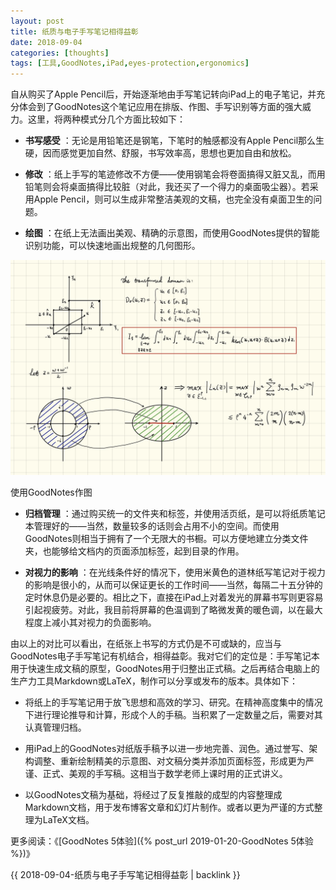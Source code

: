 ```yaml
---
layout: post
title: 纸质与电子手写笔记相得益彰
date: 2018-09-04
categories: [thoughts]
tags: [工具,GoodNotes,iPad,eyes-protection,ergonomics]
---
```


自从购买了Apple Pencil后，开始逐渐地由手写笔记转向iPad上的电子笔记，并充分体会到了GoodNotes这个笔记应用在排版、作图、手写识别等方面的强大威力。这里，将两种模式分几个方面比较如下：

* **书写感受** ：无论是用铅笔还是钢笔，下笔时的触感都没有Apple Pencil那么生硬，因而感觉更加自然、舒服，书写效率高，思想也更加自由和放松。

* **修改** ：纸上手写的笔迹修改不方便——使用钢笔会将卷面搞得又脏又乱，而用铅笔则会将桌面搞得比较脏（对此，我还买了一个得力的桌面吸尘器）。若采用Apple Pencil，则可以生成非常整洁美观的文稿，也完全没有桌面卫生的问题。

* **绘图** ：在纸上无法画出美观、精确的示意图，而使用GoodNotes提供的智能识别功能，可以快速地画出规整的几何图形。

![](/figures/p53712890.jpg)

使用GoodNotes作图

* **归档管理** ：通过购买统一的文件夹和标签，并使用活页纸，是可以将纸质笔记本管理好的——当然，数量较多的话则会占用不小的空间。而使用GoodNotes则相当于拥有了一个无限大的书橱。可以方便地建立分类文件夹，也能够给文档内的页面添加标签，起到目录的作用。

* **对视力的影响** ：在光线条件好的情况下，使用米黄色的道林纸写笔记对于视力的影响是很小的，从而可以保证更长的工作时间——当然，每隔二十五分钟的定时休息仍是必要的。相比之下，直接在iPad上对着发光的屏幕书写则更容易引起视疲劳。对此，我目前将屏幕的色温调到了略微发黄的暖色调，以在最大程度上减小其对视力的负面影响。

由以上的对比可以看出，在纸张上书写的方式仍是不可或缺的，应当与GoodNotes电子手写笔记有机结合，相得益彰。我对它们的定位是：手写笔记本用于快速生成文稿的原型，GoodNotes用于归整出正式稿。之后再结合电脑上的生产力工具Markdown或LaTeX，制作可以分享或发布的版本。具体如下：

* 将纸上的手写笔记用于放飞思想和高效的学习、研究。在精神高度集中的情况下进行理论推导和计算，形成个人的手稿。当积累了一定数量之后，需要对其认真管理归档。

* 用iPad上的GoodNotes对纸版手稿予以进一步地完善、润色。通过誉写、架构调整、重新绘制精美的示意图、对文稿分类并添加页面标签，形成更为严谨、正式、美观的手写稿。这相当于数学老师上课时用的正式讲义。

* 以GoodNotes文稿为基础，将经过了反复推敲的成型的内容整理成Markdown文档，用于发布博客文章和幻灯片制作。或者以更为严谨的方式整理为LaTeX文档。

更多阅读：《[GoodNotes 5体验]({% post_url 2019-01-20-GoodNotes 5体验 %})》

{{ 2018-09-04-纸质与电子手写笔记相得益彰 | backlink }}

